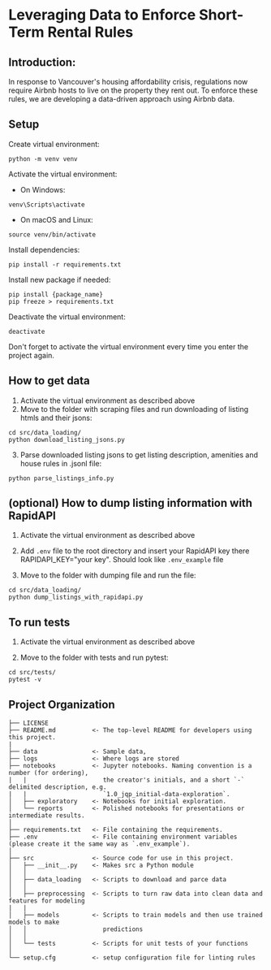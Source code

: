 # Leveraging Data to Enforce Short-Term Rental Rules

## Introduction:
In response to Vancouver's housing affordability crisis, regulations now require Airbnb hosts to live on the property they rent out. To enforce these rules, we are developing a data-driven approach using Airbnb data.


## Setup

Create virtual environment:

```
python -m venv venv
```

Activate the virtual environment:
* On Windows:
```
venv\Scripts\activate
```
* On macOS and Linux:

```
source venv/bin/activate
```

Install dependencies:

```
pip install -r requirements.txt
```

Install new package if needed:

```
pip install {package_name}
pip freeze > requirements.txt
```

Deactivate the virtual environment:
```
deactivate
```

Don't forget to activate the virtual environment every time you enter the project again.

## How to get data

1. Activate the virtual environment as described above
2. Move to the folder with scraping files and run downloading of listing htmls and their jsons:
```
cd src/data_loading/
python download_listing_jsons.py
```
3. Parse downloaded listing jsons to get listing description, amenities and house rules in .jsonl file:
```
python parse_listings_info.py
```


## (optional) How to dump listing information with RapidAPI

1. Activate the virtual environment as described above

2. Add `.env` file to the root directory and insert your RapidAPI key there RAPIDAPI_KEY="your key". Should look like `.env_example` file

3. Move to the folder with dumping file and run the file:
```
cd src/data_loading/
python dump_listings_with_rapidapi.py 
```

## To run tests

1. Activate the virtual environment as described above

3. Move to the folder with tests and run pytest:
```
cd src/tests/
pytest -v
```


## Project Organization
```
├── LICENSE
├── README.md          <- The top-level README for developers using this project.
|
├── data               <- Sample data,
├── logs               <- Where logs are stored
├── notebooks          <- Jupyter notebooks. Naming convention is a number (for ordering),
|   |                     the creator's initials, and a short `-` delimited description, e.g.
|   |                     `1.0_jqp_initial-data-exploration`.
│   ├── exploratory    <- Notebooks for initial exploration.
│   └── reports        <- Polished notebooks for presentations or intermediate results.
│
├── requirements.txt   <- File containing the requirements.
├── .env               <- File containing environment variables (please create it the same way as `.env_example`).
│
├── src                <- Source code for use in this project.
│   ├── __init__.py    <- Makes src a Python module
│   │
│   ├── data_loading   <- Scripts to download and parce data
│   │
│   ├── preprocessing  <- Scripts to turn raw data into clean data and features for modeling
|   |
│   ├── models         <- Scripts to train models and then use trained models to make
│   │                     predictions
│   │
│   └── tests          <- Scripts for unit tests of your functions
│
└── setup.cfg          <- setup configuration file for linting rules

